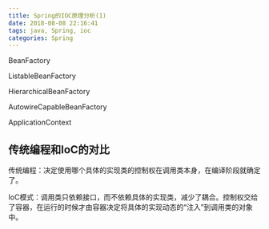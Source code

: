 ```yaml
---
title: Spring的IOC原理分析(1)
date: 2018-08-08 22:16:41
tags: java, Spring, ioc
categories: Spring
---
```


BeanFactory

ListableBeanFactory

HierarchicalBeanFactory

AutowireCapableBeanFactory

ApplicationContext


## 传统编程和IoC的对比 ##

传统编程：决定使用哪个具体的实现类的控制权在调用类本身，在编译阶段就确定了。

IoC模式：调用类只依赖接口，而不依赖具体的实现类，减少了耦合。控制权交给了容器，在运行的时候才由容器决定将具体的实现动态的“注入”到调用类的对象中。